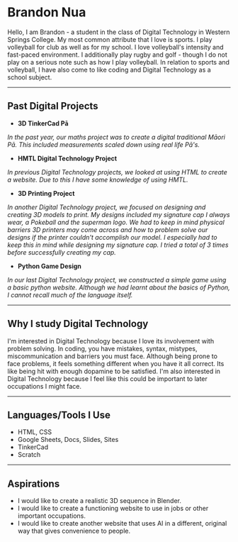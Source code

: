 # Brandon Nua
Hello, I am Brandon - a student in the class of Digital Technology in Western Springs College. My most common attribute that I love is sports. I play volleyball for club as well as for my school. I love volleyball's intensity and fast-paced environment. I additionally play rugby and golf - though I do not play on a serious note such as how I play volleyball. In relation to sports and volleyball, I have also come to like coding and Digital Technology as a school subject.
- - - 
## Past Digital Projects
- **3D TinkerCad Pā**

*In the past year, our maths project was to create a digital traditional Māori Pā. This included measurements scaled down using real life Pā's.*
- **HMTL Digital Technology Project**
  
*In previous Digital Technology projects, we looked at using HTML to create a website. Due to this I have some knowledge of using HMTL.*
- **3D Printing Project**
  
*In another Digital Technology project, we focused on designing and creating 3D models to print. My designs included my signature cap I always wear, a Pokeball and the superman logo. We had to keep in mind physical barriers 3D printers may come across and how to problem solve our designs if the printer couldn't accomplish our model. I especially had to keep this in mind while designing my signature cap. I tried a total of 3 times before successfully creating my cap.*
- **Python Game Design**
  
*In our last Digital Technology project, we constructed a simple game using a basic python website. Although we had learnt about the basics of Python, I cannot recall much of the language itself.*
- - -
## Why I study Digital Technology
I'm interested in Digital Technology because I love its involvement with problem solving. In coding, you have mistakes, syntax, mistypes, miscommunication and barriers you must face. Although being prone to face problems, it feels something different when you have it all correct. Its like being hit with enough dopamine to be satisfied.
I'm also interested in Digital Technology because I feel like this could be important to later occupations I might face.
- - - 
## Languages/Tools I Use
- HTML, CSS
- Google Sheets, Docs, Slides, Sites
- TinkerCad
- Scratch
- - - 
## Aspirations
- I would like to create a realistic 3D sequence in Blender.
- I would like to create a functioning website to use in jobs or other important occupations.
- I would like to create another website that uses AI in a different, original way that gives convenience to people.


